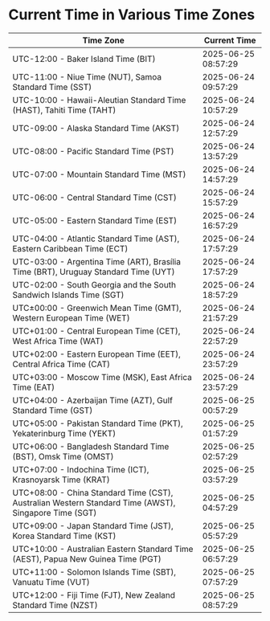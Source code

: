 # Current Time in Various Time Zones

| Time Zone | Current Time |
|-----------|--------------|
| UTC-12:00 - Baker Island Time (BIT) | 2025-06-25 08:57:29 |
| UTC-11:00 - Niue Time (NUT), Samoa Standard Time (SST) | 2025-06-24 09:57:29 |
| UTC-10:00 - Hawaii-Aleutian Standard Time (HAST), Tahiti Time (TAHT) | 2025-06-24 10:57:29 |
| UTC-09:00 - Alaska Standard Time (AKST) | 2025-06-24 12:57:29 |
| UTC-08:00 - Pacific Standard Time (PST) | 2025-06-24 13:57:29 |
| UTC-07:00 - Mountain Standard Time (MST) | 2025-06-24 14:57:29 |
| UTC-06:00 - Central Standard Time (CST) | 2025-06-24 15:57:29 |
| UTC-05:00 - Eastern Standard Time (EST) | 2025-06-24 16:57:29 |
| UTC-04:00 - Atlantic Standard Time (AST), Eastern Caribbean Time (ECT) | 2025-06-24 17:57:29 |
| UTC-03:00 - Argentina Time (ART), Brasília Time (BRT), Uruguay Standard Time (UYT) | 2025-06-24 17:57:29 |
| UTC-02:00 - South Georgia and the South Sandwich Islands Time (SGT) | 2025-06-24 18:57:29 |
| UTC±00:00 - Greenwich Mean Time (GMT), Western European Time (WET) | 2025-06-24 21:57:29 |
| UTC+01:00 - Central European Time (CET), West Africa Time (WAT) | 2025-06-24 22:57:29 |
| UTC+02:00 - Eastern European Time (EET), Central Africa Time (CAT) | 2025-06-24 23:57:29 |
| UTC+03:00 - Moscow Time (MSK), East Africa Time (EAT) | 2025-06-24 23:57:29 |
| UTC+04:00 - Azerbaijan Time (AZT), Gulf Standard Time (GST) | 2025-06-25 00:57:29 |
| UTC+05:00 - Pakistan Standard Time (PKT), Yekaterinburg Time (YEKT) | 2025-06-25 01:57:29 |
| UTC+06:00 - Bangladesh Standard Time (BST), Omsk Time (OMST) | 2025-06-25 02:57:29 |
| UTC+07:00 - Indochina Time (ICT), Krasnoyarsk Time (KRAT) | 2025-06-25 03:57:29 |
| UTC+08:00 - China Standard Time (CST), Australian Western Standard Time (AWST), Singapore Time (SGT) | 2025-06-25 04:57:29 |
| UTC+09:00 - Japan Standard Time (JST), Korea Standard Time (KST) | 2025-06-25 05:57:29 |
| UTC+10:00 - Australian Eastern Standard Time (AEST), Papua New Guinea Time (PGT) | 2025-06-25 06:57:29 |
| UTC+11:00 - Solomon Islands Time (SBT), Vanuatu Time (VUT) | 2025-06-25 07:57:29 |
| UTC+12:00 - Fiji Time (FJT), New Zealand Standard Time (NZST) | 2025-06-25 08:57:29 |
